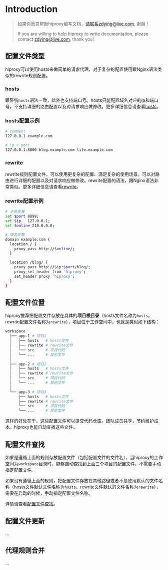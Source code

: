 # Introduction

> 如果你愿意帮助hiproxy编写文档，请联系zdying@live.com, 谢谢！
>
> If you are willing to help hiproxy to write documentation, please contact zdying@live.com, thank you!

## 配置文件类型

hiproxy可以使用hosts来做简单的请求代理，对于复杂的配置使用跟Nginx语法类似的rewrite规则配置。

### hosts

跟系统`hosts`语法一致，此外也支持端口号。hosts只能配置域名对应的ip和端口号，不支持详细的路由配置以及对请求响应做修改。更多详细信息请查看[hosts](../configuration/hosts.md)。

### hosts配置示例

```bash
# comment
127.0.0.1 example.com

# ip + port
127.0.0.1:8800 blog.example.com life.example.com
```

### rewrite

rewrite规则配置文件，可以使用更复杂的配置、满足复杂的使用场景。可以对路由进行详细的配置以及对请求响应做修改。rewrite配置的语法，跟Nginx语法非常类似。更多详细信息请查看[rewrite](../configuration/rewrite.md)。

### rewrite配置示例

```bash
# 全局变量
set $port 8899;
set $ip   127.0.0.1;
set $online 210.0.0.0;

# 域名配置
domain example.com {
  location / {
    proxy_pass http://$online/;
  }

  location /blog/ {
    proxy_pass http://$ip:$port/blog/;
    proxy_set_header from 'hiproxy';
    set_header proxy 'hiproxy';
  }
}
```

## 配置文件位置

hiproxy推荐把配置文件存放在具体的**项目根目录**（hosts文件名称为`hosts`，rewrite配置文件名称为`rewrite`），项目位于工作空间中，也就是类似如下结构：

```bash
workspace
  ├── app-1 # 项目1
  │   ├── hosts   # hosts文件
  │   ├── rewrite # rewrite文件
  │   └── src     # 项目代码
  │   └── ...     # 其他文件
  │
  ├── app-2 # 项目2
  │   ├── hosts   # hosts文件
  │   ├── rewrite # rewrite文件
  │   └── src     # 项目代码
  │   └── ...     # 其他文件
  │
  └── app-3 # 项目3
      ├── hosts   # hosts文件
      ├── rewrite # rewrite文件
      └── src     # 项目代码
      └── ...     # 其他文件
```

这样的好处在于，这些配置文件可以提交代码仓库，团队成员共享，节约维护成本。hiproxy也能自动查找这些文件。

## 配置文件查找

如果是遵循上面的规则存放配置文件（包括配置文件的文件名），当hiproxy的工作空间为`workspace`目录时，能够自动查找到上面三个项目的配置文件，不需要手动指定配置文件。

如果没有遵循上面的规则，把配置文件存放在其他路径或者不是使用默认的文件名称（hosts文件默认文件名称为`hosts`，rewrite文件默认的文件名称为`rewrite`），需要在启动的时候，手动指定配置文件名称。

详情请查看[配置文件查找](./find_conf.md)。

## 配置文件更新

...

## 代理规则合并

...
